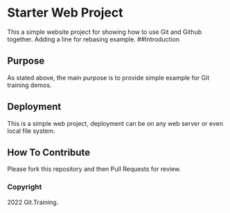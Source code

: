 # Starter Web Project

This a simple website project for showing how to use Git and Github together.
Adding a line for rebasing example.
##Introduction



## Purpose

As stated above, the main purpose is to provide simple example for Git training demos.

## Deployment

This is a simple web project, deployment can be on any web server or even local file system.

## How To Contribute

Please fork this repository and then Pull Requests for review.

### Copyright

2022 Git.Training.
